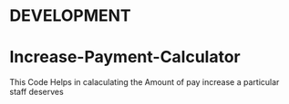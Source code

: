 # DEVELOPMENT
# Increase-Payment-Calculator

This Code Helps in calaculating the Amount of pay increase a particular staff deserves 
